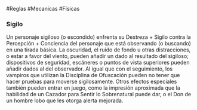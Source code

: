 #Reglas #Mecanicas #Físicas

### Sigilo

Un personaje sigiloso (o escondido) enfrenta su Destreza + Sigilo contra la Percepción + Conciencia del personaje que está observando (o buscando) en una tirada básica. La oscuridad, el ruido de fondo u otras distracciones, o estar a favor del viento, pueden añadir un dado al resultado del sigiloso; dispositivos de seguridad, escáneres o puntos de vista superiores pueden añadir dados al del observador.
Al igual que con el seguimiento, los vampiros que utilizan la Disciplina de Ofuscación pueden no tener que hacer pruebas para moverse sigilosamente. Otros efectos especiales también pueden entrar en juego, como la impresión aproximada que la habilidad de un Cazador para Sentir lo Sobrenatural puede dar, o el Don de un hombre lobo que les otorga alerta mejorada.